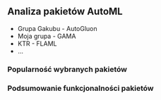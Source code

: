 ## Analiza pakietów AutoML

- Grupa Gakubu - AutoGluon
- Moja grupa - GAMA
- KTR - FLAML
- ...

### Popularność wybranych pakietów


### Podsumowanie funkcjonalności pakietów

